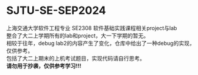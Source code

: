 # SJTU-SE-SEP2024
上海交通大学软件工程专业 SE2308 软件基础实践课程相关project与lab  
整合了大二上学期所有的lab和project，大一下学期的暂无。  
相较于往年，debug lab2的内容产生了变化，仓库中给出了一种debug的实现，仅供参考。  
包括了大二上期末的上机考试题目，实现代码请自行思考。  
**请勿用于抄袭，仅供参考学习!!!**
